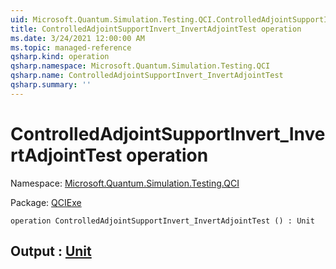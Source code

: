 ```yaml
---
uid: Microsoft.Quantum.Simulation.Testing.QCI.ControlledAdjointSupportInvert_InvertAdjointTest
title: ControlledAdjointSupportInvert_InvertAdjointTest operation
ms.date: 3/24/2021 12:00:00 AM
ms.topic: managed-reference
qsharp.kind: operation
qsharp.namespace: Microsoft.Quantum.Simulation.Testing.QCI
qsharp.name: ControlledAdjointSupportInvert_InvertAdjointTest
qsharp.summary: ''
---
```


# ControlledAdjointSupportInvert_InvertAdjointTest operation

Namespace: [Microsoft.Quantum.Simulation.Testing.QCI](xref:Microsoft.Quantum.Simulation.Testing.QCI)

Package: [QCIExe](https://nuget.org/packages/QCIExe)




```qsharp
operation ControlledAdjointSupportInvert_InvertAdjointTest () : Unit
```


## Output : [Unit](xref:microsoft.quantum.lang-ref.unit)

